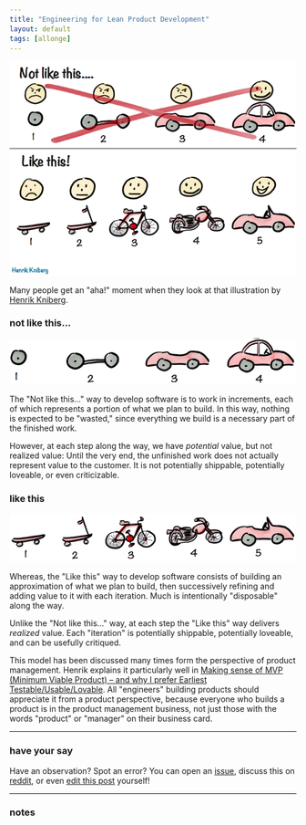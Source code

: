 ```yaml
---
title: "Engineering for Lean Product Development"
layout: default
tags: [allonge]
---
```


![Lean Product Development](/assets/images/henrikkniberg.png)

Many people get an "aha!" moment when they look at that illustration by [Henrik Kniberg].

[Henrik Kniberg]: https://www.crisp.se/konsulter/henrik-kniberg

### not like this…

![Not like this…](/assets/images/not-like-this.png)

The "Not like this…" way to develop software is to work in increments, each of which represents a portion of what we plan to build. In this way, nothing is expected to be "wasted," since everything we build is a necessary part of the finished work.

However, at each step along the way, we have *potential* value, but not realized value: Until the very end, the unfinished work does not actually represent value to the customer. It is not potentially shippable, potentially loveable, or even criticizable.

### like this

![Like this…](/assets/images/like-this.png)

Whereas, the "Like this" way to develop software consists of building an approximation of what we plan to build, then successively refining and adding value to it with each iteration. Much is intentionally "disposable" along the way.

Unlike the "Not like this…" way, at each step the "Like this" way delivers *realized* value. Each "iteration" is potentially shippable, potentially loveable, and can be usefully critiqued.

This model has been discussed many times form the perspective of product management. Henrik explains it particularly well in [Making sense of MVP (Minimum Viable Product) – and why I prefer Earliest Testable/Usable/Lovable][mvp]. All "engineers" building products should appreciate it from a product perspective, because everyone who builds a product is in the product management business, not just those with the words "product" or "manager" on their business card.

[mvp]: http://blog.crisp.se/2016/01/25/henrikkniberg/making-sense-of-mvp

---

### have your say

Have an observation? Spot an error? You can open an [issue](https://github.com/raganwald/raganwald.github.com/issues/new), discuss this on [reddit](https://www.reddit.com/r/javascript/comments/4u243o/from_mixins_to_object_composition_raganwaldcom/), or even [edit this post](https://github.com/raganwald/raganwald.github.com/edit/master/_posts/2016-07-20-prefer-composition-to-inheritance.md) yourself!

---

### notes
